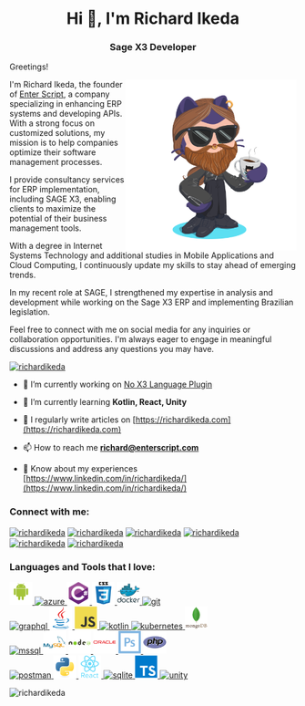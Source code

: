 <h1 align="center">Hi 👋, I'm Richard Ikeda</h1>
<h3 align="center">Sage X3 Developer</h3>
<div>
<p>Greetings!</p>
<div>
<img align="right" src="./octocat-1685940503132.png" alt="richardikeda"  width="300" align="left" />
 
<p>I'm Richard Ikeda, the founder of <a href="https://enterscript.com/" target="blank">Enter Script</a>, a company specializing in enhancing ERP systems and developing APIs. With a strong focus on customized solutions, my mission is to help companies optimize their software management processes.</p>
<p>I provide consultancy services for ERP implementation, including SAGE X3, enabling clients to maximize the potential of their business management tools.</p>
<p>With a degree in Internet Systems Technology and additional studies in Mobile Applications and Cloud Computing, I continuously update my skills to stay ahead of emerging trends.</p>
<p>In my recent role at SAGE, I strengthened my expertise in analysis and development while working on the Sage X3 ERP and implementing Brazilian legislation.</p>
<p>Feel free to connect with me on social media for any inquiries or collaboration opportunities. I'm always eager to engage in meaningful discussions and address any questions you may have.</p>
</div>
<p align="left"> <a href="https://twitter.com/richardikeda" target="blank"><img src="https://img.shields.io/twitter/follow/richardikeda?logo=twitter&style=for-the-badge" alt="richardikeda" /></a>
</p>
</div>

- 🔭 I’m currently working on [No X3 Language Plugin](https://github.com/richardikeda/nox3-language-plugin)

- 🌱 I’m currently learning **Kotlin, React, Unity**

- 📝 I regularly write articles on [https://richardikeda.com](https://richardikeda.com)

- 📫 How to reach me **richard@enterscript.com**

- 📄 Know about my experiences [https://www.linkedin.com/in/richardikeda/](https://www.linkedin.com/in/richardikeda/)

<h3 align="left">Connect with me:</h3>
    <p align="left">
        <a href="https://twitter.com/richardikeda" target="blank"><img align="center" src="https://raw.githubusercontent.com/rahuldkjain/github-profile-readme-generator/master/src/images/icons/Social/twitter.svg" alt="richardikeda" height="30" width="40" /></a>
        <a href="https://linkedin.com/in/richardikeda" target="blank"><img align="center" src="https://raw.githubusercontent.com/rahuldkjain/github-profile-readme-generator/master/src/images/icons/Social/linked-in-alt.svg" alt="richardikeda" height="30" width="40" /></a>
        <a href="https://stackoverflow.com/users/3249373/richard-ikeda" target="blank"><img align="center" src="https://raw.githubusercontent.com/rahuldkjain/github-profile-readme-generator/master/src/images/icons/Social/stack-overflow.svg" alt="richardikeda" height="30" width="40" /></a>
        <a href="https://fb.com/richardikeda" target="blank"><img align="center" src="https://raw.githubusercontent.com/rahuldkjain/github-profile-readme-generator/master/src/images/icons/Social/facebook.svg" alt="richardikeda" height="30" width="40" /></a>
        <a href="https://instagram.com/richardikeda" target="blank"><img align="center" src="https://raw.githubusercontent.com/rahuldkjain/github-profile-readme-generator/master/src/images/icons/Social/instagram.svg" alt="richardikeda" height="30" width="40" /></a>
        <a href="https://www.youtube.com/c/richardikeda" target="blank"><img align="center" src="https://raw.githubusercontent.com/rahuldkjain/github-profile-readme-generator/master/src/images/icons/Social/youtube.svg" alt="richardikeda" height="30" width="40" /></a>
</p>

<h3 align="left">Languages and Tools that I love:</h3>
    <p align="left" style='backdground-color:#F0F0F0;'>
        <a href="https://developer.android.com" target="_blank" rel="noreferrer">
            <img src="https://raw.githubusercontent.com/devicons/devicon/master/icons/android/android-original-wordmark.svg" alt="android" width="40" height="40"/>
        </a>
        <a href="https://azure.microsoft.com/en-in/" target="_blank" rel="noreferrer">
            <img src="https://www.vectorlogo.zone/logos/microsoft_azure/microsoft_azure-icon.svg" alt="azure" width="40" height="40"/>
        </a>
        <a href="https://www.w3schools.com/cs/" target="_blank" rel="noreferrer">
            <img src="https://raw.githubusercontent.com/devicons/devicon/master/icons/csharp/csharp-original.svg" alt="csharp" width="40" height="40"/>
        </a>
        <a href="https://www.w3schools.com/css/" target="_blank" rel="noreferrer">
            <img src="https://raw.githubusercontent.com/devicons/devicon/master/icons/css3/css3-original-wordmark.svg" alt="css3" width="40" height="40"/>
        </a>
        <a href="https://www.docker.com/" target="_blank" rel="noreferrer">
            <img src="https://raw.githubusercontent.com/devicons/devicon/master/icons/docker/docker-original-wordmark.svg" alt="docker" width="40" height="40"/>
        </a>
        <a href="https://git-scm.com/" target="_blank" rel="noreferrer">
            <img src="https://www.vectorlogo.zone/logos/git-scm/git-scm-icon.svg" alt="git" width="40" height="40"/>
        </a>
        <br>
        <a href="https://graphql.org" target="_blank" rel="noreferrer">
            <img src="https://www.vectorlogo.zone/logos/graphql/graphql-icon.svg" alt="graphql" width="40" height="40"/>
        </a>
        <a href="https://www.java.com" target="_blank" rel="noreferrer">
            <img src="https://raw.githubusercontent.com/devicons/devicon/master/icons/java/java-original.svg" alt="java" width="40" height="40"/>
        </a>
        <a href="https://developer.mozilla.org/en-US/docs/Web/JavaScript" target="_blank" rel="noreferrer">
            <img src="https://raw.githubusercontent.com/devicons/devicon/master/icons/javascript/javascript-original.svg" alt="javascript" width="40" height="40"/>
        </a>
        <a href="https://kotlinlang.org" target="_blank" rel="noreferrer">
            <img src="https://www.vectorlogo.zone/logos/kotlinlang/kotlinlang-icon.svg" alt="kotlin" width="40" height="40"/>
        </a>
        <a href="https://kubernetes.io" target="_blank" rel="noreferrer">
            <img src="https://www.vectorlogo.zone/logos/kubernetes/kubernetes-icon.svg" alt="kubernetes" width="40" height="40"/>
        </a>
        <a href="https://www.mongodb.com/" target="_blank" rel="noreferrer">
            <img src="https://raw.githubusercontent.com/devicons/devicon/master/icons/mongodb/mongodb-original-wordmark.svg" alt="mongodb" width="40" height="40"/>
        </a>
        <br>
        <a href="https://www.microsoft.com/en-us/sql-server" target="_blank" rel="noreferrer">
            <img src="https://www.svgrepo.com/show/303229/microsoft-sql-server-logo.svg" alt="mssql" width="40" height="40"/>
        </a>
        <a href="https://www.mysql.com/" target="_blank" rel="noreferrer">
            <img src="https://raw.githubusercontent.com/devicons/devicon/master/icons/mysql/mysql-original-wordmark.svg" alt="mysql" width="40" height="40"/>
        </a>
        <a href="https://nodejs.org" target="_blank" rel="noreferrer">
            <img src="https://raw.githubusercontent.com/devicons/devicon/master/icons/nodejs/nodejs-original-wordmark.svg" alt="nodejs" width="40" height="40"/>
        </a>
        <a href="https://www.oracle.com/" target="_blank" rel="noreferrer">
            <img src="https://raw.githubusercontent.com/devicons/devicon/master/icons/oracle/oracle-original.svg" alt="oracle" width="40" height="40"/>
        </a>
        <a href="https://www.photoshop.com/en" target="_blank" rel="noreferrer">
            <img src="https://raw.githubusercontent.com/devicons/devicon/master/icons/photoshop/photoshop-line.svg" alt="photoshop" width="40" height="40"/>
        </a>
        <a href="https://www.php.net" target="_blank" rel="noreferrer">
            <img src="https://raw.githubusercontent.com/devicons/devicon/master/icons/php/php-original.svg" alt="php" width="40" height="40"/>
        </a>
        <br>
        <a href="https://postman.com" target="_blank" rel="noreferrer">
            <img src="https://www.vectorlogo.zone/logos/getpostman/getpostman-icon.svg" alt="postman" width="40" height="40"/>
        </a>
        <a href="https://www.python.org" target="_blank" rel="noreferrer">
            <img src="https://raw.githubusercontent.com/devicons/devicon/master/icons/python/python-original.svg" alt="python" width="40" height="40"/>
        </a>
        <a href="https://reactjs.org/" target="_blank" rel="noreferrer">
            <img src="https://raw.githubusercontent.com/devicons/devicon/master/icons/react/react-original-wordmark.svg" alt="react" width="40" height="40"/>
        </a>
        <a href="https://www.sqlite.org/" target="_blank" rel="noreferrer">
            <img src="https://www.vectorlogo.zone/logos/sqlite/sqlite-icon.svg" alt="sqlite" width="40" height="40"/>
        </a>
        <a href="https://www.typescriptlang.org/" target="_blank" rel="noreferrer">
            <img src="https://raw.githubusercontent.com/devicons/devicon/master/icons/typescript/typescript-original.svg" alt="typescript" width="40" height="40"/>
        </a>
        <a href="https://unity.com/" target="_blank" rel="noreferrer">
            <img src="https://www.vectorlogo.zone/logos/unity3d/unity3d-icon.svg" alt="unity" width="40" height="40"/>
        </a>
    </p>
    <div>
    <p><img align="left" src="https://github-readme-stats.vercel.app/api/top-langs?username=richardikeda&show_icons=true&theme=dark&locale=en&layout=compact" alt="richardikeda" /><br></p>
  </div>
  <!--div><p>&nbsp;<img align="center" src="https://github-readme-stats.vercel.app/api?username=richardikeda&show_icons=true&theme=dark&locale=en" alt="richardikeda" /><br></p></div>
  <div><p><img align="center" src="https://github-readme-streak-stats.herokuapp.com/?user=richardikeda&theme=dark" alt="richardikeda" /><br></p></div-->
